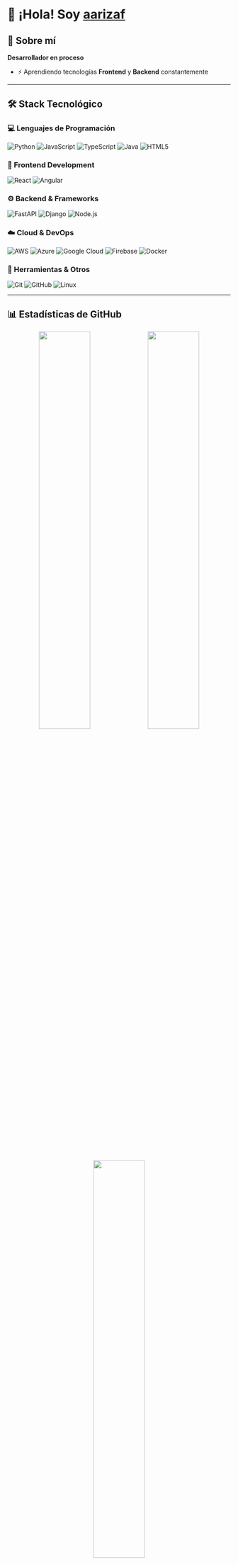 # 👋 ¡Hola! Soy [aarizaf](https://github.com/aarizaf)





## 🚀 Sobre mí

**Desarrollador en proceso**

- ⚡ Aprendiendo tecnologías **Frontend** y **Backend** constantemente
  

---

## 🛠️ Stack Tecnológico

### 💻 Lenguajes de Programación
<p>
  <img src="https://img.shields.io/badge/Python-3776AB?style=for-the-badge&logo=python&logoColor=white" alt="Python" />
  <img src="https://img.shields.io/badge/JavaScript-F7DF1E?style=for-the-badge&logo=javascript&logoColor=black" alt="JavaScript" />
  <img src="https://img.shields.io/badge/TypeScript-007ACC?style=for-the-badge&logo=typescript&logoColor=white" alt="TypeScript" />
  <img src="https://img.shields.io/badge/Java-ED8B00?style=for-the-badge&logo=openjdk&logoColor=white" alt="Java" />
  <img src="https://img.shields.io/badge/HTML5-E34F26?style=for-the-badge&logo=html5&logoColor=white" alt="HTML5" />
 
</p>

### 🎨 Frontend Development
<p>
  <img src="https://img.shields.io/badge/React-20232A?style=for-the-badge&logo=react&logoColor=61DAFB" alt="React" />
  <img src="https://img.shields.io/badge/Angular-DD0031?style=for-the-badge&logo=angular&logoColor=white" alt="Angular" />
 
</p>

### ⚙️ Backend & Frameworks
<p>
  <img src="https://img.shields.io/badge/FastAPI-005571?style=for-the-badge&logo=fastapi&logoColor=white" alt="FastAPI" />
  <img src="https://img.shields.io/badge/Django-092E20?style=for-the-badge&logo=django&logoColor=white" alt="Django" />
  <img src="https://img.shields.io/badge/Node.js-43853D?style=for-the-badge&logo=node.js&logoColor=white" alt="Node.js" />
 
</p>

### ☁️ Cloud & DevOps
<p>
  <img src="https://img.shields.io/badge/Amazon_AWS-232F3E?style=for-the-badge&logo=amazon-aws&logoColor=white" alt="AWS" />
  <img src="https://img.shields.io/badge/Microsoft_Azure-0089D0?style=for-the-badge&logo=microsoft-azure&logoColor=white" alt="Azure" />
  <img src="https://img.shields.io/badge/Google_Cloud-4285F4?style=for-the-badge&logo=google-cloud&logoColor=white" alt="Google Cloud" />
  <img src="https://img.shields.io/badge/Firebase-039BE5?style=for-the-badge&logo=Firebase&logoColor=white" alt="Firebase" />
  <img src="https://img.shields.io/badge/Docker-2496ED?style=for-the-badge&logo=docker&logoColor=white" alt="Docker" />
</p>

### 🔧 Herramientas & Otros
<p>
  <img src="https://img.shields.io/badge/Git-F05032?style=for-the-badge&logo=git&logoColor=white" alt="Git" />
  <img src="https://img.shields.io/badge/GitHub-100000?style=for-the-badge&logo=github&logoColor=white" alt="GitHub" />
  <img src="https://img.shields.io/badge/Linux-FCC624?style=for-the-badge&logo=linux&logoColor=black" alt="Linux" />
</p>

---

## 📊 Estadísticas de GitHub

<div align="center">
  
<img width="48%" src="https://github-readme-stats.vercel.app/api?username=aarizaf&show_icons=true&theme=tokyonight&hide_border=true" />
<img width="48%" src="https://github-readme-streak-stats.herokuapp.com/?user=aarizaf&theme=tokyonight&hide_border=true" />

</div>

<div align="center">
<img width="48%" src="https://github-readme-stats.vercel.app/api/top-langs/?username=aarizaf&layout=compact&theme=tokyonight&hide_border=true" />
</div>

---

## 🏆 Logros de GitHub

<p align="center">
  <img src="https://github-profile-trophy.vercel.app/?username=aarizaf&theme=tokyonight&no-frame=true&row=1&column=6" alt="trofeos" />
</p>

---







